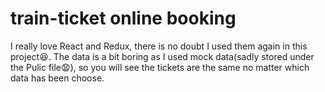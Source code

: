 # train-ticket online booking
I really love React and Redux, there is no doubt I used them again in this project:satisfied:.
The data is a bit boring as I used mock data(sadly stored under the Pulic file:anguished:), so you will see the tickets are the same no matter which data has been choose.

